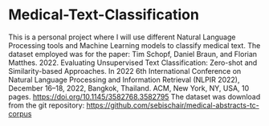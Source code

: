 # Medical-Text-Classification
This is a personal project where I will use different Natural Language Processing tools and Machine Learning models to classify medical text.
The dataset employed was for the paper:
Tim Schopf, Daniel Braun, and Florian Matthes. 2022. Evaluating Unsupervised Text Classification: Zero-shot and Similarity-based Approaches. In 2022 6th International Conference on Natural Language Processing and Information Retrieval (NLPIR 2022), December 16–18, 2022, Bangkok, Thailand. ACM, New York, NY, USA, 10 pages. https://doi.org/10.1145/3582768.3582795
The dataset was download from the git repository: https://github.com/sebischair/medical-abstracts-tc-corpus
